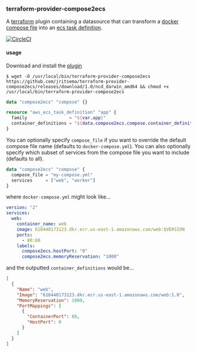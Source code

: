 ### terraform-provider-compose2ecs

A [terraform](https://terraform.io) plugin containing a datasource that can transform a [docker compose file](https://docs.docker.com/compose/compose-file/) into an [ecs task definition](http://docs.aws.amazon.com/AmazonECS/latest/developerguide/task_defintions.html).

[![CircleCI](https://circleci.com/gh/jritsema/terraform-provider-compose2ecs/tree/master.svg?style=shield)](https://circleci.com/gh/jritsema/terraform-provider-compose2ecs/tree/master)  


#### usage

Download and install the [plugin](https://github.com/jritsema/terraform-provider-compose2ecs/releases)

```
$ wget -O /usr/local/bin/terraform-provider-compose2ecs https://github.com/jritsema/terraform-provider-compose2ecs/releases/download/1.0/ncd_darwin_amd64 && chmod +x /usr/local/bin/terraform-provider-compose2ecs
```

```terraform
data "compose2ecs" "compose" {}

resource "aws_ecs_task_definition" "app" {
  family                = "${var.app}"
  container_definitions = "${data.compose2ecs.compose.container_definitions}"
}
```

You can optionally specify `compose_file` if you want to override the default compose file name (defaults to `docker-compose.yml`).  You can also optionally specify which subset of services from the compose file you want to include (defaults to all).

```terraform
data "compose2ecs" "compose" {
  compose_file = "my-compose.yml"
  services     = ["web", "worker"]
}
```

where `docker-compose.yml` might look like...

```yaml
version: "2"
services:  
  web:
    container_name: web
    image: 618440173123.dkr.ecr.us-east-1.amazonaws.com/web:$VERSION
    ports:
      - 80:80
    labels: 
      compose2ecs.hostPort: "0"
      compose2ecs.memoryReservation: "1000"
```

and the outputted `container_definitions` would be...

```json
[
  {
    "Name": "web",    
    "Image": "618440173123.dkr.ecr.us-east-1.amazonaws.com/web:1.0",
    "MemoryReservation": 1000,
    "PortMappings": [
      {
        "ContainerPort": 80,
        "HostPort": 0
      }
    ]
  }
]
```
